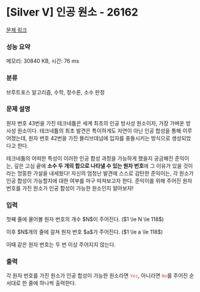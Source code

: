 # [Silver V] 인공 원소 - 26162 

[문제 링크](https://www.acmicpc.net/problem/26162) 

### 성능 요약

메모리: 30840 KB, 시간: 76 ms

### 분류

브루트포스 알고리즘, 수학, 정수론, 소수 판정

### 문제 설명

<p>원자 번호 43번을 가진 테크네튬은 세계 최초의 인공 방사성 원소이자, 가장 가벼운 방사성 원소이다. 테크네튬의 최초 발견은 특이하게도 자연이 아닌 인공 합성을 통해 이루어졌는데, 원자 번호 42번을 가진 몰리브데넘에 입자를 충돌시키는 방식으로 생성되었다고 한다.</p>

<p>테크네튬의 어떠한 특성이 이러한 인공 합성 과정을 가능하게 했을지 궁금해진 준익이는, 깊은 고심 끝에 <strong>소수 두 개의 합으로 나타낼 수 있는 원자 번호</strong>에 그 이유가 있을 것이라는 엉뚱한 가설을 내세웠다! 자신의 엄청난 발견에 스스로 감탄한 준익이는, 각 원소가 인공 합성이 가능할지에 대한 여부를 마구 따져보고자 한다. 준익이를 위해 주어진 원자 번호를 가진 원소가 인공 합성이 가능한 원소인지 알아보자!</p>

### 입력 

 <p>첫째 줄에 물어볼 원자 번호의 개수 $N$이 주어진다. ($1 \le N \le 118$)</p>

<p>이후 $N$개의 줄에 걸쳐 원자 번호 $a$가 주어진다. ($1 \le a \le 118$)</p>

<p>이때 같은 원자 번호는 두 번 이상 주어지지 않는다.</p>

### 출력 

 <p>각 원자 번호를 가진 원소가 인공 합성이 가능한 원소라면 <span style="color:#e74c3c;"><code>Yes</code></span>, 아니라면 <code><span style="color:#e74c3c;">No</span></code>를 주어진 순서대로 한 줄에 하나씩 출력한다.</p>

